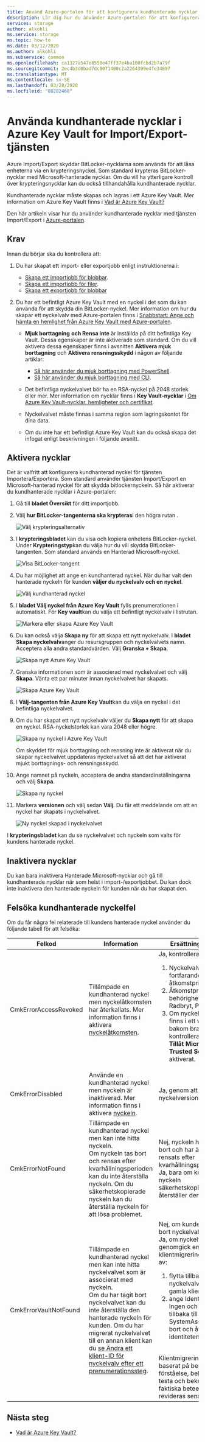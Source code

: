 ```yaml
---
title: Använd Azure-portalen för att konfigurera kundhanterade nycklar för tjänsten Import/Export
description: Lär dig hur du använder Azure-portalen för att konfigurera kundhanterade nycklar med Azure Key Vault för Azure Import/Export-tjänsten. Med kundhanterade nycklar kan du skapa, rotera, inaktivera och återkalla åtkomstkontroller.
services: storage
author: alkohli
ms.service: storage
ms.topic: how-to
ms.date: 03/12/2020
ms.author: alkohli
ms.subservice: common
ms.openlocfilehash: ca1327a547e8550e47ff37e4ba100fcbd2b7a79f
ms.sourcegitcommit: 2ec4b3d0bad7dc0071400c2a2264399e4fe34897
ms.translationtype: MT
ms.contentlocale: sv-SE
ms.lasthandoff: 03/28/2020
ms.locfileid: "80282468"
---
```

# <a name="use-customer-managed-keys-in-azure-key-vault-for-importexport-service"></a>Använda kundhanterade nycklar i Azure Key Vault for Import/Export-tjänsten

Azure Import/Export skyddar BitLocker-nycklarna som används för att låsa enheterna via en krypteringsnyckel. Som standard krypteras BitLocker-nycklar med Microsoft-hanterade nycklar. Om du vill ha ytterligare kontroll över krypteringsnycklar kan du också tillhandahålla kundhanterade nycklar.

Kundhanterade nycklar måste skapas och lagras i ett Azure Key Vault. Mer information om Azure Key Vault finns i [Vad är Azure Key Vault?](../../key-vault/key-vault-overview.md)

Den här artikeln visar hur du använder kundhanterade nycklar med tjänsten Import/Export i [Azure-portalen](https://portal.azure.com/).

## <a name="prerequisites"></a>Krav

Innan du börjar ska du kontrollera att:

1. Du har skapat ett import- eller exportjobb enligt instruktionerna i:

    - [Skapa ett importjobb för blobbar](storage-import-export-data-to-blobs.md).
    - [Skapa ett importjobb för filer](storage-import-export-data-to-files.md).
    - [Skapa ett exportjobb för blobbar](storage-import-export-data-from-blobs.md)

2. Du har ett befintligt Azure Key Vault med en nyckel i det som du kan använda för att skydda din BitLocker-nyckel. Mer information om hur du skapar ett nyckelvalv med Azure-portalen finns i [Snabbstart: Ange och hämta en hemlighet från Azure Key Vault med Azure-portalen](../../key-vault/quick-create-portal.md).

    - **Mjuk borttagning** **och Rensa inte** är inställda på ditt befintliga Key Vault. Dessa egenskaper är inte aktiverade som standard. Om du vill aktivera dessa egenskaper finns i avsnitten **Aktivera mjuk borttagning** och **Aktivera rensningsskydd** i någon av följande artiklar:

        - [Så här använder du mjuk borttagning med PowerShell](../../key-vault/key-vault-soft-delete-powershell.md).
        - [Så här använder du mjuk borttagning med CLI](../../key-vault/key-vault-soft-delete-cli.md).
    - Det befintliga nyckelvalvet bör ha en RSA-nyckel på 2048 storlek eller mer. Mer information om nycklar finns i **Key Vault-nycklar** i [Om Azure Key Vault-nycklar, hemligheter och certifikat](../../key-vault/about-keys-secrets-and-certificates.md#key-vault-keys).
    - Nyckelvalvet måste finnas i samma region som lagringskontot för dina data.  
    - Om du inte har ett befintligt Azure Key Vault kan du också skapa det infogat enligt beskrivningen i följande avsnitt.

## <a name="enable-keys"></a>Aktivera nycklar

Det är valfritt att konfigurera kundhanterad nyckel för tjänsten Importera/Exportera. Som standard använder tjänsten Import/Export en Microsoft-hanterad nyckel för att skydda bitlockernyckeln. Så här aktiverar du kundhanterade nycklar i Azure-portalen:

1. Gå till **bladet Översikt** för ditt importjobb.
2. Välj **hur BitLocker-tangenterna ska krypteras**i den högra rutan .

    ![Välj krypteringsalternativ](./media/storage-import-export-encryption-key-portal/encryption-key-1.png)

3. I **krypteringsbladet** kan du visa och kopiera enhetens BitLocker-nyckel. Under **Krypteringstyp**kan du välja hur du vill skydda BitLocker-tangenten. Som standard används en Hanterad Microsoft-nyckel.

    ![Visa BitLocker-tangent](./media/storage-import-export-encryption-key-portal/encryption-key-2.png)

4. Du har möjlighet att ange en kundhanterad nyckel. När du har valt den hanterade nyckeln för kunden **väljer du nyckelvalv och en nyckel**.

    ![Välj kundhanterad nyckel](./media/storage-import-export-encryption-key-portal/encryption-key-3.png)

5. I **bladet Välj nyckel från Azure Key Vault** fylls prenumerationen i automatiskt. För **Key vault**kan du välja ett befintligt nyckelvalv i listrutan.

    ![Markera eller skapa Azure Key Vault](./media/storage-import-export-encryption-key-portal/encryption-key-4.png)

6. Du kan också välja **Skapa ny** för att skapa ett nytt nyckelvalv. I **bladet Skapa nyckelvalv**anger du resursgruppen och nyckelvalvets namn. Acceptera alla andra standardvärden. Välj **Granska + Skapa**.

    ![Skapa nytt Azure Key Vault](./media/storage-import-export-encryption-key-portal/encryption-key-5.png)

7. Granska informationen som är associerad med nyckelvalvet och välj **Skapa**. Vänta ett par minuter innan nyckelvalvet har skapats.

    ![Skapa Azure Key Vault](./media/storage-import-export-encryption-key-portal/encryption-key-6.png)

8. I **Välj-tangenten från Azure Key Vault**kan du välja en nyckel i det befintliga nyckelvalvet.

9. Om du har skapat ett nytt nyckelvalv väljer du **Skapa nytt** för att skapa en nyckel. RSA-nyckelstorlek kan vara 2048 eller högre.

    ![Skapa ny nyckel i Azure Key Vault](./media/storage-import-export-encryption-key-portal/encryption-key-7.png)

    Om skyddet för mjuk borttagning och rensning inte är aktiverat när du skapar nyckelvalvet uppdateras nyckelvalvet så att det har aktiverat mjukt borttagnings- och rensningsskydd.

10. Ange namnet på nyckeln, acceptera de andra standardinställningarna och välj **Skapa**.

    ![Skapa ny nyckel](./media/storage-import-export-encryption-key-portal/encryption-key-8.png)

11. Markera **versionen** och välj sedan **Välj**. Du får ett meddelande om att en nyckel har skapats i nyckelvalvet.

    ![Ny nyckel skapad i nyckelvalvet](./media/storage-import-export-encryption-key-portal/encryption-key-9.png)

I **krypteringsbladet** kan du se nyckelvalvet och nyckeln som valts för kundens hanterade nyckel.

## <a name="disable-keys"></a>Inaktivera nycklar

Du kan bara inaktivera Hanterade Microsoft-nycklar och gå till kundhanterade nycklar när som helst i import-/exportjobbet. Du kan dock inte inaktivera den hanterade nyckeln för kunden när du har skapat den.

## <a name="troubleshoot-customer-managed-key-errors"></a>Felsöka kundhanterade nyckelfel

Om du får några fel relaterade till kundens hanterade nyckel använder du följande tabell för att felsöka:

| Felkod     |Information     | Ersättningsgilla?    |
|----------------|------------|-----------------|
| CmkErrorAccessRevoked | Tillämpade en kundhanterad nyckel men nyckelåtkomsten har återkallats. Mer information finns i aktivera [nyckelåtkomsten](https://docs.microsoft.com/rest/api/keyvault/vaults/updateaccesspolicy).                                                      | Ja, kontrollera om: <ol><li>Nyckelvalvet har fortfarande MSI i åtkomstprincipen.</li><li>Åtkomstprincipen ger behörighet till Hämta, Radbryt, Packa upp.</li><li>Om nyckelvalvet finns i ett vNet bakom brandväggen kontrollerar du om **Tillåt Microsoft Trusted Services** är aktiverat.</li></ol>                                                                                            |
| CmkErrorDisabled      | Använde en kundhanterad nyckel men nyckeln är inaktiverad. Mer information finns i aktivera [nyckeln](https://docs.microsoft.com/rest/api/keyvault/vaults/createorupdate).                                                                             | Ja, genom att aktivera nyckelversionen     |
| CmkErrorNotFound      | Tillämpade en kundhanterad nyckel men kan inte hitta nyckeln. <br>Om nyckeln tas bort och rensas efter kvarhållningsperioden kan du inte återställa nyckeln. Om du säkerhetskopierade nyckeln kan du återställa nyckeln för att lösa problemet. | Nej, nyckeln har tagits bort och har även rensats efter kvarhållningsperioden. <br>Ja, bara om kunden har nyckeln säkerhetskopierad och återställer den.  |
| CmkErrorVaultNotFound | Tillämpade en kundhanterad nyckel men kan inte hitta nyckelvalvet som är associerat med nyckeln.<br>Om du har tagit bort nyckelvalvet kan du inte återställa den hanterade nyckeln för kunden.  Om du har migrerat nyckelvalvet till en annan klient kan du [se Ändra ett klient-ID för nyckelvalv efter ett prenumerationssteg](https://docs.microsoft.com/azure/key-vault/key-vault-subscription-move-fix). |   Nej, om kunden har tagit bort nyckelvalvet.<br> Ja, om nyckelvalvet genomgick en klientmigrering gör du en av: <ol><li>flytta tillbaka nyckelvalvet till den gamla klienten.</li><li>ange Identitet = Ingen och sedan tillbaka till Identity = SystemAssigned, tas bort och återskapar identiteten</li></ol><br>Klientmigreringsärendeär baserat på begränsad förståelse, behov av att testa och bekräfta det faktiska beteendet, kan revideras senare. |

## <a name="next-steps"></a>Nästa steg

- [Vad är Azure Key Vault?](https://docs.microsoft.com/azure/key-vault/key-vault-overview)
